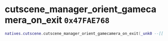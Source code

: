# cutscene_manager_orient_gamecamera_on_exit `0x47FAE768`

```lua
natives.cutscene.cutscene_manager_orient_gamecamera_on_exit(_unk0 --[[ integer ]], _unk1 --[[ integer ]], _unk2 --[[ integer ]], _unk3 --[[ integer ]], _unk4 --[[ integer ]])
```